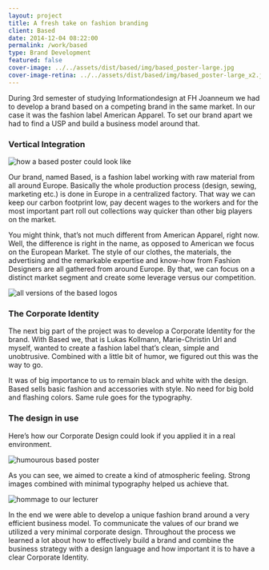 ```yaml
---
layout: project
title: A fresh take on fashion branding
client: Based
date: 2014-12-04 08:22:00
permalink: /work/based
type: Brand Development
featured: false
cover-image: ../../assets/dist/based/img/based_poster-large.jpg
cover-image-retina: ../../assets/dist/based/img/based_poster-large_x2.jpg
---
```


During 3rd semester of studying Informationdesign at FH Joanneum  we had to develop a brand based on a competing brand in the same market. In our case it was the fashion label American Apparel. To set our brand apart we had to find a USP and build a business model around that. 

### Vertical Integration

<img class="post-img" src="../../assets/dist/based/img/based_poster.jpg" alt="how a based poster could look like" srcset="../../assets/dist/based/img/based_poster-small.jpg 250w, ../../assets/dist/based/img/based_poster-medium.jpg 500w, ../../assets/dist/based/img/based_poster-large.jpg 700w" sizes="(min-width: 31.25em) 66vw, (min-width: 56.25em) 50vw, 100vw">

Our brand, named Based, is a fashion label working with raw material from all around Europe. Basically the whole production process (design, sewing, marketing etc.) is done in Europe in a centralized factory. That way we can keep our carbon footprint low, pay decent wages to the workers and for the most important part roll out collections way quicker than other big players on the market. 

You might think, that&#x2019;s not much different from American Apparel, right now. Well, the difference is right in the name, as opposed to American we focus on the European Market. The style of our clothes, the materials, the advertising and the remarkable expertise and know-how from Fashion Designers are all gathered from around Europe. By that, we can focus on a distinct market segment and create some leverage versus our competition.

<img class="post-img" src="../../assets/dist/based/img/based_logos.png" alt="all versions of the based logos" srcset="../../assets/dist/based/img/based_logos-small.png 250w, ../../assets/dist/based/img/based_logos-medium.png 500w, ../../assets/dist/based/img/based_logos-large.png 700w" sizes="(min-width: 31.25em) 66vw, (min-width: 56.25em) 50vw, 100vw">

### The Corporate Identity

The next big part of the project was to develop a Corporate Identity for the brand. With Based we, that is Lukas Kollmann, Marie-Christin Url and myself, wanted to create a fashion label that&#x2019;s clean, simple and unobtrusive. Combined with a little bit of humor, we figured out this was the way to go.

It was of big importance to us to remain black and white with the design. Based sells basic fashion and accessories with style. No need for big bold and flashing colors. Same rule goes for the typography.

### The design in use
 
Here&#x2019;s how our Corporate Design could look if you applied it in a real environment.

<img class="post-img" src="../../assets/dist/based/img/based_poster_2.jpg" alt="humourous based poster" srcset="../../assets/dist/based/img/based_poster_2-small.jpg 250w, ../../assets/dist/based/img/based_poster_2-medium.jpg 500w, ../../assets/dist/based/img/based_poster_2-large.jpg 700w" sizes="(min-width: 31.25em) 66vw, (min-width: 56.25em) 50vw, 100vw">

As you can see, we aimed to create a kind of atmospheric feeling. Strong images combined with minimal typography helped us achieve that.

<img class="post-img" src="../../assets/dist/based/img/based_kanape.png" alt="hommage to our lecturer" srcset="../../assets/dist/based/img/based_kanape-small.png 250w, ../../assets/dist/based/img/based_kanape-medium.png 500w, ../../assets/dist/based/img/based_kanape-large.png 700w" sizes="(min-width: 31.25em) 66vw, (min-width: 56.25em) 50vw, 100vw">

In the end we were able to develop a unique fashion brand around a very efficient business model. To communicate the values of  our brand we utilized a very minimal corporate design. Throughout the process we learned a lot about how to effectively  build a brand and combine the business strategy with a design language and how important it is to have a clear Corporate Identity.  
